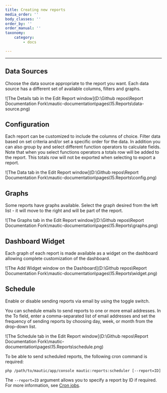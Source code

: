 ```yaml
---
title: Creating new reports
media_order: ''
body_classes: ''
order_by: ''
order_manual: ''
taxonomy:
    category:
        - docs

---
```


-----------





## Data Sources

Choose the data source appropriate to the report you want. Each data source has a different set of available columns, filters and graphs.

![The Details tab in the Edit Report window](D:\Github repos\Report Documentation Fork\mautic-documentation\pages\15.Reports\data-source.png)

## Configuration

Each report can be customized to include the columns of choice. Filter data based on set criteria and/or set a specific order for the data.
In addition you can also group by and select different function operators to calculate fields. Note that when you select functions operators a totals row will be added to the report. This totals row will not be exported when selecting to export a report.

![The Data tab in the Edit Report window](D:\Github repos\Report Documentation Fork\mautic-documentation\pages\15.Reports\config.png)

## Graphs

Some reports have graphs available. Select the graph desired from the left list - it will move to the right and will be part of the report.

![The Graphs tab in the Edit Report window](D:\Github repos\Report Documentation Fork\mautic-documentation\pages\15.Reports\graphs.png)

## Dashboard Widget

Each graph of each report is made available as a widget on the dashboard allowing complete customization of the dashboard.

![The Add Widget window on the Dashboard](D:\Github repos\Report Documentation Fork\mautic-documentation\pages\15.Reports\widget.png)

## Schedule

Enable or disable sending reports via email by using the toggle switch.

You can schedule emails to send reports to one or more email addresses. In the To field, enter a comma-separated list of email addresses and set the frequency of sending reports by choosing day, week, or month from the drop-down list.

![The Schedule tab in the Edit Report window](D:\Github repos\Report Documentation Fork\mautic-documentation\pages\15.Reports\schedule.png)

To be able to send scheduled reports, the following cron command is required:

```
php /path/to/mautic/app/console mautic:reports:scheduler [--report=ID]
```

The `--report=ID` argument allows you to specify a report by ID if required. For more information, see [Cron jobs][cron-jobs].

[cron-jobs]: </setup/cron-jobs#send-scheduled-reports>

